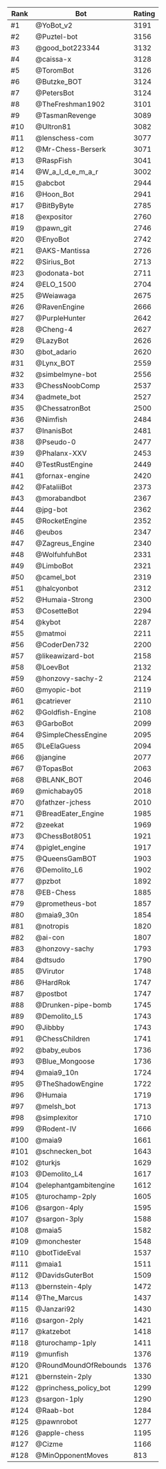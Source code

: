 Rank|Bot|Rating
---|---|---
#1|@YoBot_v2|3191
#2|@Puztel-bot|3156
#3|@good_bot223344|3132
#4|@caissa-x|3128
#5|@ToromBot|3126
#6|@Butzke_BOT|3124
#7|@PetersBot|3124
#8|@TheFreshman1902|3101
#9|@TasmanRevenge|3089
#10|@Ultron81|3082
#11|@lenschess-com|3077
#12|@Mr-Chess-Berserk|3071
#13|@RaspFish|3041
#14|@W_a_l_d_e_m_a_r|3002
#15|@abcbot|2944
#16|@Hoon_Bot|2941
#17|@BitByByte|2785
#18|@expositor|2760
#19|@pawn_git|2746
#20|@EnyoBot|2742
#21|@AKS-Mantissa|2726
#22|@Sirius_Bot|2713
#23|@odonata-bot|2711
#24|@ELO_1500|2704
#25|@Weiawaga|2675
#26|@RavenEngine|2666
#27|@PurpleHunter|2642
#28|@Cheng-4|2627
#29|@LazyBot|2626
#30|@bot_adario|2620
#31|@Lynx_BOT|2559
#32|@simbelmyne-bot|2556
#33|@ChessNoobComp|2537
#34|@admete_bot|2527
#35|@ChessatronBot|2500
#36|@Nimfish|2484
#37|@InanisBot|2481
#38|@Pseudo-0|2477
#39|@Phalanx-XXV|2453
#40|@TestRustEngine|2449
#41|@fornax-engine|2420
#42|@FataliiBot|2373
#43|@morabandbot|2367
#44|@jpg-bot|2362
#45|@RocketEngine|2352
#46|@eubos|2347
#47|@Zagreus_Engine|2340
#48|@WolfuhfuhBot|2331
#49|@LimboBot|2321
#50|@camel_bot|2319
#51|@halcyonbot|2312
#52|@Humaia-Strong|2300
#53|@CosetteBot|2294
#54|@kybot|2287
#55|@matmoi|2211
#56|@CoderDen732|2200
#57|@likeawizard-bot|2158
#58|@LoevBot|2132
#59|@honzovy-sachy-2|2124
#60|@myopic-bot|2119
#61|@catriever|2110
#62|@Goldfish-Engine|2108
#63|@GarboBot|2099
#64|@SimpleChessEngine|2095
#65|@LeElaGuess|2094
#66|@jangine|2077
#67|@TopasBot|2063
#68|@BLANK_BOT|2046
#69|@michabay05|2018
#70|@fathzer-jchess|2010
#71|@BreadEater_Engine|1985
#72|@zeekat|1969
#73|@ChessBot8051|1921
#74|@piglet_engine|1917
#75|@QueensGamBOT|1903
#76|@Demolito_L6|1902
#77|@pzbot|1892
#78|@EB-Chess|1885
#79|@prometheus-bot|1857
#80|@maia9_30n|1854
#81|@notropis|1820
#82|@ai-con|1807
#83|@honzovy-sachy|1793
#84|@dtsudo|1790
#85|@Virutor|1748
#86|@HardRok|1747
#87|@postbot|1747
#88|@Drunken-pipe-bomb|1745
#89|@Demolito_L5|1743
#90|@Jibbby|1743
#91|@ChessChildren|1741
#92|@baby_eubos|1736
#93|@Blue_Mongoose|1736
#94|@maia9_10n|1724
#95|@TheShadowEngine|1722
#96|@Humaia|1719
#97|@melsh_bot|1713
#98|@simplexitor|1710
#99|@Rodent-IV|1666
#100|@maia9|1661
#101|@schnecken_bot|1643
#102|@turkjs|1629
#103|@Demolito_L4|1617
#104|@elephantgambitengine|1612
#105|@turochamp-2ply|1605
#106|@sargon-4ply|1595
#107|@sargon-3ply|1588
#108|@maia5|1582
#109|@monchester|1548
#110|@botTideEval|1537
#111|@maia1|1511
#112|@DavidsGuterBot|1509
#113|@bernstein-4ply|1472
#114|@The_Marcus|1437
#115|@Janzari92|1430
#116|@sargon-2ply|1421
#117|@katzebot|1418
#118|@turochamp-1ply|1411
#119|@munfish|1376
#120|@RoundMoundOfRebounds|1376
#121|@bernstein-2ply|1330
#122|@princhess_policy_bot|1299
#123|@sargon-1ply|1290
#124|@Raab-bot|1284
#125|@pawnrobot|1277
#126|@apple-chess|1195
#127|@Cizme|1166
#128|@MinOpponentMoves|813
